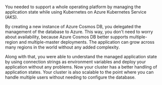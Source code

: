 # 
You needed to support a whole operating platform by managing the application state while using Kubernetes on Azure Kubernetes Service (AKS).

By creating a new instance of Azure Cosmos DB, you delegated the management of the database to Azure. This way, you don't need to worry about availability, because Azure Cosmos DB better supports multiple-region and multiple-master deployments. The application can grow across many regions in the world without any added complexity.

Along with that, you were able to understand the managed application state by using connection strings as environment variables and deploy your application without any problems. Now your cluster has a better handling of application states. Your cluster is also scalable to the point where you can handle multiple users without needing to configure the database.
